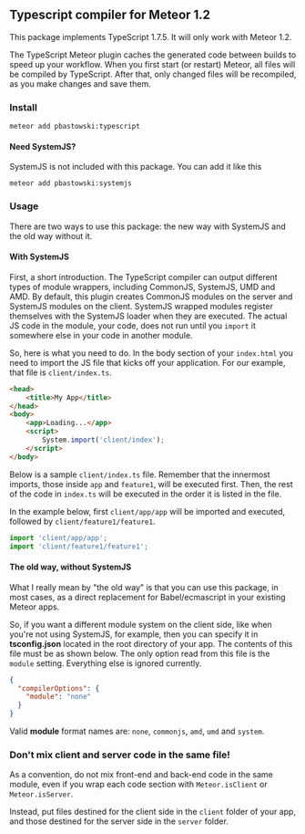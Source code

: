 ## Typescript compiler for Meteor 1.2

This package implements TypeScript 1.7.5. It will only work with Meteor 1.2.

The TypeScript Meteor plugin caches the generated code between builds to speed up your workflow. When you first start (or restart) Meteor, all files will be compiled by TypeScript. After that, only changed files will be recompiled, as you make changes and save them.

### Install

    meteor add pbastowski:typescript

#### Need SystemJS?

SystemJS is not included with this package. You can add it like this 
 
    meteor add pbastowski:systemjs

### Usage

There are two ways to use this package: the new way with SystemJS and the old way without it. 

#### With SystemJS

First, a short introduction. The TypeScript compiler can output different types of module wrappers, including CommonJS, SystemJS, UMD and AMD. By default, this plugin creates CommonJS modules on the server and SystemJS modules on the client. SystemJS wrapped modules register themselves with the SystemJS loader when they are executed. The actual JS code in the module, your code, does not run until you `import` it somewhere else in your code in another module.

So, here is what you need to do. In the body section of your `index.html` you need to import the JS file that kicks off your application. For our example, that file is `client/index.ts`.

```html
<head>
    <title>My App</title>
</head>
<body>
    <app>Loading...</app>
    <script>
        System.import('client/index');
    </script>
</body>
```

Below is a sample `client/index.ts` file. Remember that the innermost imports, those inside `app` and `feature1`, will be executed first. Then, the rest of the code in `index.ts` will be executed in the order it is listed in the file. 

In the example below, first `client/app/app` will be imported and executed, followed by `client/feature1/feature1`.

```javascript
import 'client/app/app';
import 'client/feature1/feature1';
```

#### The old way, without SystemJS

What I really mean by "the old way" is that you can use this package, in most cases, as a direct replacement for Babel/ecmascript in your existing Meteor apps.  

So, if you want a different module system on the client side, like when you're not using SystemJS, for example, then you can specify it in **tsconfig.json** located in the root directory of your app. The contents of this file must be as shown below. The only option read from this file is the `module` setting. Everything else is ignored currently. 

```json
{
  "compilerOptions": {
    "module": "none"
  }
}
```

Valid **module** format names are: `none`, `commonjs`, `amd`, `umd` and `system`.

### Don't mix client and server code in the same file!

As a convention, do not mix front-end and back-end code in the same module, even if you wrap each code section with `Meteor.isClient` or `Meteor.isServer`. 

Instead, put files destined for the client side in the `client` folder of your app, and those 
destined for the server side in the `server` folder.

